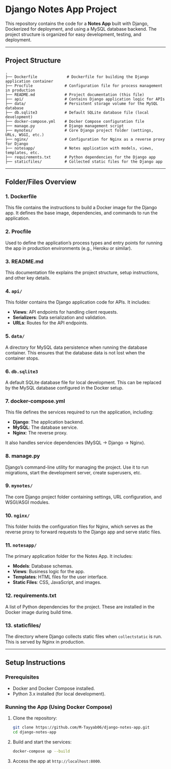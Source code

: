 # Django Notes App Project

This repository contains the code for a **Notes App** built with Django, Dockerized for deployment, and using a MySQL database backend. The project structure is organized for easy development, testing, and deployment.

---

## Project Structure

```
.
├── Dockerfile             # Dockerfile for building the Django application container
├── Procfile              # Configuration file for process management in production
├── README.md             # Project documentation (this file)
├── api/                  # Contains Django application logic for APIs
├── data/                 # Persistent storage volume for the MySQL database
├── db.sqlite3            # Default SQLite database file (local development)
├── docker-compose.yml    # Docker Compose configuration file
├── manage.py             # Django management script
├── mynotes/              # Core Django project folder (settings, URLs, WSGI, etc.)
├── nginx/                # Configuration for Nginx as a reverse proxy for Django
├── notesapp/             # Notes application with models, views, templates, etc.
├── requirements.txt      # Python dependencies for the Django app
├── staticfiles/          # Collected static files for the Django app
```

---

## Folder/Files Overview

### 1. Dockerfile
This file contains the instructions to build a Docker image for the Django app. It defines the base image, dependencies, and commands to run the application.

### 2. Procfile
Used to define the application’s process types and entry points for running the app in production environments (e.g., Heroku or similar).

### 3. README.md
This documentation file explains the project structure, setup instructions, and other key details.

### 4. `api/`
This folder contains the Django application code for APIs. It includes:
- **Views**: API endpoints for handling client requests.
- **Serializers**: Data serialization and validation.
- **URLs**: Routes for the API endpoints.

### 5. `data/`
A directory for MySQL data persistence when running the database container. This ensures that the database data is not lost when the container stops.

### 6. `db.sqlite3`
A default SQLite database file for local development. This can be replaced by the MySQL database configured in the Docker setup.

### 7. docker-compose.yml
This file defines the services required to run the application, including:
- **Django**: The application backend.
- **MySQL**: The database service.
- **Nginx**: The reverse proxy.

It also handles service dependencies (MySQL -> Django -> Nginx).

### 8. manage.py
Django’s command-line utility for managing the project. Use it to run migrations, start the development server, create superusers, etc.

### 9. `mynotes/`
The core Django project folder containing settings, URL configuration, and WSGI/ASGI modules.

### 10. `nginx/`
This folder holds the configuration files for Nginx, which serves as the reverse proxy to forward requests to the Django app and serve static files.

### 11. `notesapp/`
The primary application folder for the Notes App. It includes:
- **Models**: Database schemas.
- **Views**: Business logic for the app.
- **Templates**: HTML files for the user interface.
- **Static Files**: CSS, JavaScript, and images.

### 12. requirements.txt
A list of Python dependencies for the project. These are installed in the Docker image during build time.

### 13. staticfiles/
The directory where Django collects static files when `collectstatic` is run. This is served by Nginx in production.

---

## Setup Instructions

### Prerequisites
- Docker and Docker Compose installed.
- Python 3.x installed (for local development).

### Running the App (Using Docker Compose)
1. Clone the repository:
   ```bash
   git clone https://github.com/M-Tayyab06/django-notes-app.git
   cd django-notes-app
   ```

2. Build and start the services:
   ```bash
   docker-compose up --build
   ```

3. Access the app at `http://localhost:8000`.
